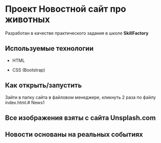 # Проект Новостной сайт про животных

Разработан в качестве практического задания в школе
**SkillFactory**


## Используемые технологии

* HTML

* CSS (Bootstrap)

## Как открыть/запустить

Зайти в папку сайта в файловом менеджере, кликнуть 2 раза по файлу index.html.# News1

## Все изображения взяты с сайта Unsplash.com

## Новости основаны на реальных событиях

